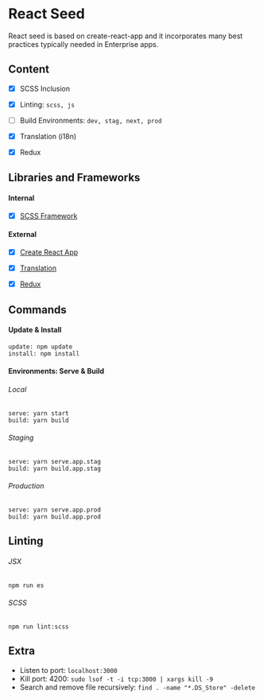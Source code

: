 # React Seed
React seed is based on create-react-app and it incorporates many best practices typically needed in Enterprise apps.


## Content
- [X] SCSS Inclusion
- [X] Linting: `scss, js`
- [ ] Build Environments: `dev, stag, next, prod`
- [X] Translation (i18n)
- [X] Redux


## Libraries and Frameworks
#### Internal
- [X] [SCSS Framework](https://github.com/imransilvake/SCSS-Framework)

#### External 
- [X] [Create React App](https://github.com/facebook/create-react-app)
- [X] [Translation](https://github.com/i18next/react-i18next)
- [X] [Redux](https://redux.js.org/)


## Commands
#### Update & Install
```
update: npm update
install: npm install
```

#### Environments: Serve & Build
###### Local
```
serve: yarn start
build: yarn build
```

###### Staging
```
serve: yarn serve.app.stag
build: yarn build.app.stag
```


###### Production
```
serve: yarn serve.app.prod
build: yarn build.app.prod
```


## Linting
###### JSX
```
npm run es
```

###### SCSS
```
npm run lint:scss
```


## Extra
- Listen to port: `localhost:3000`
- Kill port: 4200: `sudo lsof -t -i tcp:3000 | xargs kill -9`
- Search and remove file recursively: `find . -name "*.DS_Store" -delete`
